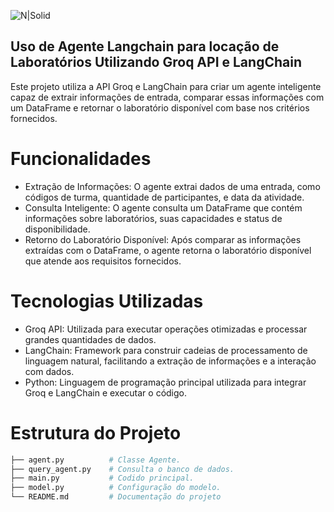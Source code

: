 ![N|Solid](https://miro.medium.com/v2/resize:fit:720/format:webp/1*-PlFCd_VBcALKReO3ZaOEg.png)
## Uso de Agente Langchain para locação de Laboratórios Utilizando Groq API e LangChain

Este projeto utiliza a API Groq e LangChain para criar um agente inteligente capaz de extrair informações de entrada, comparar essas informações com um DataFrame e retornar o laboratório disponível com base nos critérios fornecidos.

# Funcionalidades

*   Extração de Informações: O agente extrai dados de uma entrada, como códigos de turma, quantidade de participantes, e data da atividade.
*   Consulta Inteligente: O agente consulta um DataFrame que contém informações sobre laboratórios, suas capacidades e status de disponibilidade.
*   Retorno do Laboratório Disponível: Após comparar as informações extraídas com o DataFrame, o agente retorna o laboratório disponível que atende aos requisitos fornecidos.

# Tecnologias Utilizadas

* Groq API: Utilizada para executar operações otimizadas e processar grandes quantidades de dados.
* LangChain: Framework para construir cadeias de processamento de linguagem natural, facilitando a extração de informações e a interação com dados.
* Python: Linguagem de programação principal utilizada para integrar Groq e LangChain e executar o código.


#  Estrutura do Projeto
```bash
├── agent.py          # Classe Agente.
├── query_agent.py    # Consulta o banco de dados.
├── main.py           # Codido principal.
├── model.py          # Configuração do modelo.
└── README.md         # Documentação do projeto
```
